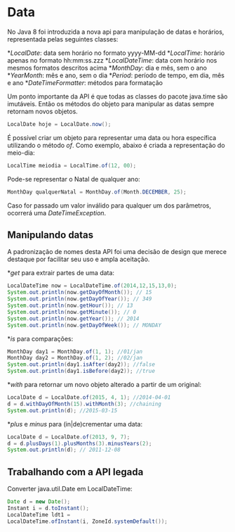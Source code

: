 # Data

No Java 8 foi introduzida a nova api para manipulação de datas e horários, representada pelas seguintes classes:

**LocalDate*: data sem horário no formato yyyy-MM-dd
**LocalTime*: horário apenas no formato hh:mm:ss.zzz
**LocalDateTime*: data com horário nos mesmos formatos descritos acima
**MonthDay*: dia e mês, sem o ano
**YearMonth*: mês e ano, sem o dia
**Period*: período de tempo, em dia, mês e ano
**DateTimeFormatter*: métodos para formatação

Um ponto importante da API é que todas as classes do pacote java.time são imutáveis. Então os métodos do objeto para manipular as datas sempre retornam novos objetos.

```java
LocalDate hoje = LocalDate.now(); 
```

É possível criar um objeto para representar uma data ou hora específica utilizando o método *of*.
Como exemplo, abaixo é criada a representação do meio-dia:

```java
LocalTime meiodia = LocalTime.of(12, 00);
```

Pode-se representar o Natal de qualquer ano:

```java
MonthDay qualquerNatal = MonthDay.of(Month.DECEMBER, 25);
```

Caso for passado um valor inválido para qualquer um dos parâmetros, ocorrerá uma *DateTimeException*.

## Manipulando datas

A padronização de nomes desta API foi uma decisão de design que merece destaque por facilitar seu uso e ampla aceitação.

**get* para extrair partes de uma data:

```java
LocalDateTime now = LocalDateTime.of(2014,12,15,13,0);
System.out.println(now.getDayOfMonth()); // 15
System.out.println(now.getDayOfYear()); // 349
System.out.println(now.getHour()); // 13
System.out.println(now.getMinute()); // 0
System.out.println(now.getYear()); // 2014
System.out.println(now.getDayOfWeek()); // MONDAY
```

**is* para comparações:

```java
MonthDay day1 = MonthDay.of(1, 1); //01/jan
MonthDay day2 = MonthDay.of(1, 2); //02/jan
System.out.println(day1.isAfter(day2)); //false
System.out.println(day1.isBefore(day2)); //true
```

**with* para retornar um novo objeto alterado a partir de um original:

```java
LocalDate d = LocalDate.of(2015, 4, 1); //2014-04-01
d = d.withDayOfMonth(15).withMonth(3); //chaining
System.out.println(d); //2015-03-15
```

**plus* e *minus* para (in|de)crementar uma data:

```java
LocalDate d = LocalDate.of(2013, 9, 7);
d = d.plusDays(1).plusMonths(3).minusYears(2);
System.out.println(d); // 2011-12-08
```

## Trabalhando com a API legada

Converter java.util.Date em LocalDateTime:

```java
Date d = new Date();
Instant i = d.toInstant();
LocalDateTime ldt1 =
LocalDateTime.ofInstant(i, ZoneId.systemDefault());
```